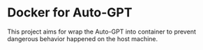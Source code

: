 # Docker for Auto-GPT

This project aims for wrap the Auto-GPT into container to prevent dangerous behavior happened on the host machine.
